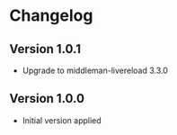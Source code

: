# Changelog

## Version 1.0.1

- Upgrade to middleman-livereload 3.3.0

## Version 1.0.0

- Initial version applied

